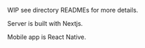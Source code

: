 WIP see directory READMEs for more details.

Server is built with Nextjs.

Mobile app is React Native.
